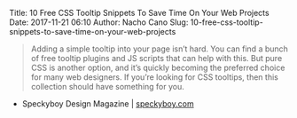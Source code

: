 Title: 10 Free CSS Tooltip Snippets To Save Time On Your Web Projects
Date: 2017-11-21 06:10
Author: Nacho Cano
Slug: 10-free-css-tooltip-snippets-to-save-time-on-your-web-projects

> Adding a simple tooltip into your page isn’t hard. You can find a bunch of
> free tooltip plugins and JS scripts that can help with this. But pure CSS is
> another option, and it’s quickly becoming the preferred choice for many web
> designers. If you’re looking for CSS tooltips, then this collection should
> have something for you.

- Speckyboy Design Magazine | [speckyboy.com][]

  [speckyboy.com]: https://speckyboy.com/free-css-tooltip-snippets/
    "10 Free CSS Tooltip Snippets To Save Time On Your Web Projects"
